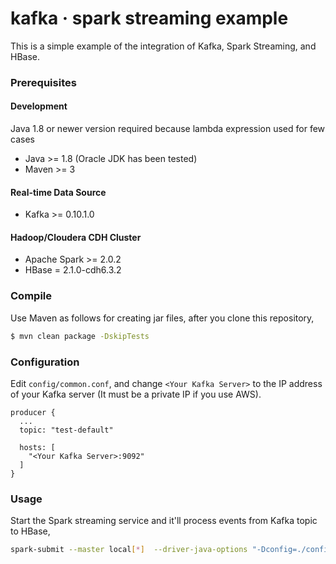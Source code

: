 # kafka &middot; spark streaming example

This is a simple example of the integration of Kafka, Spark Streaming, and HBase.

### Prerequisites

#### Development
Java 1.8 or newer version required because lambda expression used for few cases

- Java >= 1.8 (Oracle JDK has been tested)
- Maven >= 3

#### Real-time Data Source

- Kafka >= 0.10.1.0

#### Hadoop/Cloudera CDH Cluster

- Apache Spark >= 2.0.2
- HBase = 2.1.0-cdh6.3.2

### Compile

Use Maven as follows for creating jar files, after you clone this repository,

```bash
$ mvn clean package -DskipTests
```

### Configuration

Edit `config/common.conf`, and change `<Your Kafka Server>` to the IP address of your Kafka server (It must be a private IP if you use AWS).

```
producer {
  ...
  topic: "test-default"

  hosts: [
    "<Your Kafka Server>:9092"
  ]
}
```

### Usage

Start the Spark streaming service and it'll process events from Kafka topic to HBase,

```bash
spark-submit --master local[*]  --driver-java-options "-Dconfig=./config/common.conf -Dlog4j.configuration=file:log4j.xml" streaming/target/spark-streaming-0.1.jar
```




